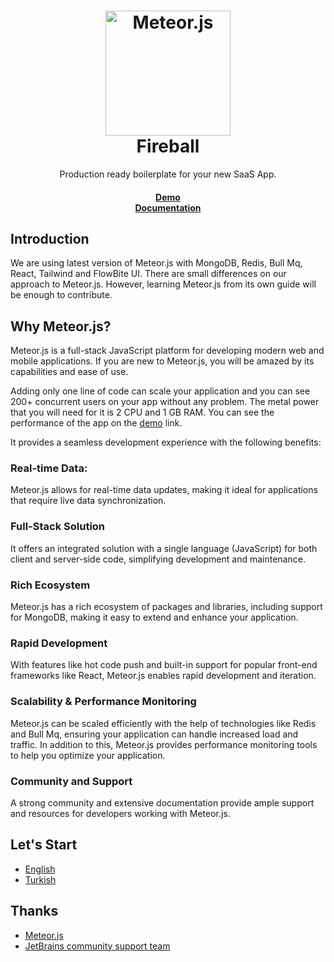 <h1 align="center">
  <a href="https://meteor.com">
    <img alt="Meteor.js" src="https://dmtgy0px4zdqn.cloudfront.net/images/meteor-logo.webp" width="200" />
  </a>
  <br>
  Fireball
</h1>

<p align="center">
Production ready boilerplate for your new SaaS App.</p>

<h4 align="center">
    <a href="https://saas-boilerplate.meteorapp.com/">Demo</a><br>  
    <a href="https://github.com/guncebektas/saas-boilerplate">Documentation</a>
</h4>

## Introduction
We are using latest version of Meteor.js with MongoDB, Redis, Bull Mq, React, Tailwind and FlowBite UI.
There are small differences on our approach to Meteor.js. However, learning Meteor.js from its own guide will be
enough to contribute.

## Why Meteor.js?
Meteor.js is a full-stack JavaScript platform for developing modern web and mobile applications.
If you are new to Meteor.js, you will be amazed by its capabilities and ease of use.

Adding only one line of code can scale your application and you can see 200+ concurrent users on your app without any problem.
The metal power that you will need for it is 2 CPU and 1 GB RAM. You can see the performance of the app on the <a href="https://saas-boilerplate.meteorapp.com/">demo</a> link.

It provides a seamless development experience with the following benefits:

### Real-time Data: 
Meteor.js allows for real-time data updates, making it ideal for applications that require live data synchronization.

### Full-Stack Solution
It offers an integrated solution with a single language (JavaScript) for both client and server-side code, simplifying development and maintenance. 

### Rich Ecosystem
Meteor.js has a rich ecosystem of packages and libraries, including support for MongoDB, making it easy to extend and enhance your application.

### Rapid Development
With features like hot code push and built-in support for popular front-end frameworks like React, Meteor.js enables rapid development and iteration. 

### Scalability & Performance Monitoring
Meteor.js can be scaled efficiently with the help of technologies like Redis and Bull Mq, ensuring your application can handle increased load and traffic. 
In addition to this, Meteor.js provides performance monitoring tools to help you optimize your application.

### Community and Support
A strong community and extensive documentation provide ample support and resources for developers working with Meteor.js.

## Let's Start
- [English](https://github.com/guncebektas/saas-boilerplate/blob/main/README_EN.md)
- [Turkish](https://github.com/guncebektas/saas-boilerplate/blob/main/README_TR.md)

## Thanks
- [Meteor.js](https://meteor.com)
- [JetBrains community support team](https://www.jetbrains.com/)
